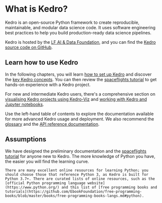 # What is Kedro?

Kedro is an open-source Python framework to create reproducible, maintainable, and modular data science code. It uses software engineering best practices to help you build production-ready data science pipelines.

Kedro is hosted by the [LF AI & Data Foundation](https://lfaidata.foundation/), and you can find the [Kedro source code on GitHub](https://github.com/kedro-org/kedro).

## Learn how to use Kedro

In the following chapters, you will learn [how to set up Kedro](../get_started/install.md) and discover the [key Kedro concepts](../get_started/kedro_concepts.md). You can then review the [spaceflights tutorial](../tutorial/tutorial_template.md) to get hands-on experience with a Kedro project.

For new and intermediate Kedro users, there's a comprehensive section on [visualising Kedro projects using Kedro-Viz](../visualisation/kedro-viz_visualisation.md) and [working with Kedro and Jupyter notebooks](../notebooks_and_ipython/kedro_and_notebooks).

Use the left-hand table of contents to explore the documentation available for more advanced Kedro usage and deployment. We also recommend the [glossary](../resources/glossary.md) and the [API reference documentation](/kedro).

## Assumptions

We have designed the preliminary documentation and the [spaceflights tutorial](../tutorial/spaceflights_tutorial.md) for anyone new to Kedro. The more knowledge of Python you have, the easier you will find the learning curve.

```{note}
There are many excellent online resources for learning Python; you should choose those that reference Python 3, as Kedro is built for Python 3.7+. There are curated lists of online resources, such as the [official Python programming language website](https://www.python.org/) and this list of [free programming books and tutorials](https://github.com/EbookFoundation/free-programming-books/blob/master/books/free-programming-books-langs.md#python).

```

